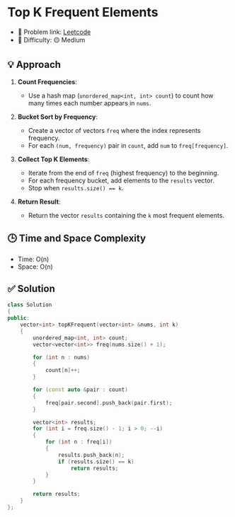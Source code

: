 # Top K Frequent Elements

- 🧩 Problem link: [Leetcode](https://leetcode.com/problems/top-k-frequent-elements/description/)
- 🚦 Difficulty: 🟡 Medium

## 💡 Approach

1. **Count Frequencies**:

   - Use a hash map (`unordered_map<int, int> count`) to count how many times each number appears in `nums`.

2. **Bucket Sort by Frequency**:

   - Create a vector of vectors `freq` where the index represents frequency.
   - For each `(num, frequency)` pair in `count`, add `num` to `freq[frequency]`.

3. **Collect Top K Elements**:

   - Iterate from the end of `freq` (highest frequency) to the beginning.
   - For each frequency bucket, add elements to the `results` vector.
   - Stop when `results.size() == k`.

4. **Return Result**:

   - Return the vector `results` containing the `k` most frequent elements.

## 🕒 Time and Space Complexity

- Time: O(n)
- Space: O(n)

## ✅ Solution

```cpp
class Solution
{
public:
    vector<int> topKFrequent(vector<int> &nums, int k)
    {
        unordered_map<int, int> count;
        vector<vector<int>> freq(nums.size() + 1);

        for (int n : nums)
        {
            count[n]++;
        }

        for (const auto &pair : count)
        {
            freq[pair.second].push_back(pair.first);
        }

        vector<int> results;
        for (int i = freq.size() - 1; i > 0; --i)
        {
            for (int n : freq[i])
            {
                results.push_back(n);
                if (results.size() == k)
                    return results;
            }
        }

        return results;
    }
};
```
